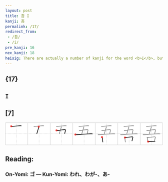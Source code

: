 ```yaml
---
layout: post
title: 吾 I
kanji: 吾
permalink: /17/
redirect_from:
 - /吾/
 - /i/
pre_kanji: 16
nex_kanji: 18
heisig: There are actually a number of kanji for the word <b>I</b>, but the others tend to be more specific than this one. The key word here should be taken in the general psychological sense of the "perceiving subject." Now the one place in our bodies that all <i>five</i> senses are concentrated in is the head, which has no less than <i>five mouths</i>: 2 nostrils, 2 ears, and 1 mouth. Hence, <i>five mouths</i> = <b>I</b>.
---
```


## {17}

## `I`

## [7]

<div class="stroke"><img src="../images/E590BE.png" /></div>

## Reading:

### On-Yomi: ゴ &mdash; Kun-Yomi: われ、わが-、あ-
